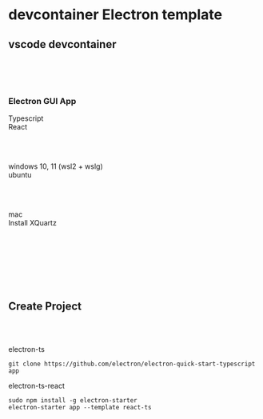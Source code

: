 # devcontainer Electron template

## vscode devcontainer

<br><br><br>

### Electron GUI App

Typescript  
React

<br><br>

windows 10, 11 (wsl2 + wslg)  
ubuntu

<br><br>

mac  
Install XQuartz



<br><br><br><br><br><br>


## Create Project

<br><br>

electron-ts
```
git clone https://github.com/electron/electron-quick-start-typescript app
```

electron-ts-react
```
sudo npm install -g electron-starter
electron-starter app --template react-ts
```






<br><br><br><br><br><br>

<br><br><br>
<br><br><br>
<br><br><br>

